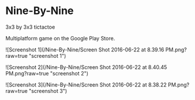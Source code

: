 # Nine-By-Nine
3x3 by 3x3 tictactoe

Multiplatform game on the Google Play Store.

![Screenshot 1](/Nine-By-Nine/Screen Shot 2016-06-22 at 8.39.16 PM.png?raw=true "screenshot 1")

![Screenshot 2](/Nine-By-Nine/Screen Shot 2016-06-22 at 8.40.45 PM.png?raw=true "screenshot 2")

![Screenshot 3](/Nine-By-Nine/Screen Shot 2016-06-22 at 8.38.22 PM.png?raw=true "screenshot 3")
